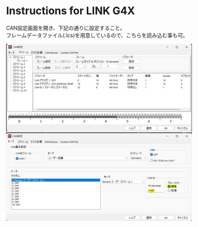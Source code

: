 # Instructions for LINK G4X
CAN設定画面を開き、下記の通りに設定すること。  
フレームデータファイル(.lcs)を用意しているので、こちらを読み込む事も可。

<img src="https://github.com/Yu-taguchi/1CH-EGT-to-CAN-BUS-MODULE/blob/main/LINK%20G4X%20instructions/G4X_CAN%20SET1.jpg" width="800">
<img src="https://github.com/Yu-taguchi/1CH-EGT-to-CAN-BUS-MODULE/blob/main/LINK%20G4X%20instructions/G4X_CAN%20SET2.jpg" width="800">
